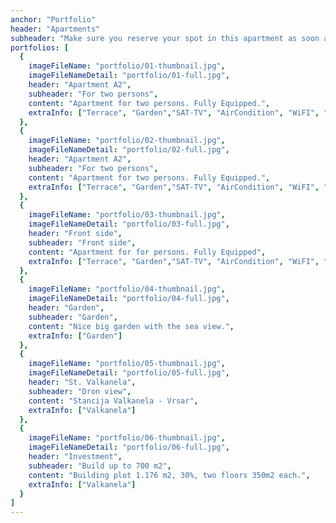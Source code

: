 ```yaml
---
anchor: "Portfolio"
header: "Apartments"
subheader: "Make sure you reserve your spot in this apartment as soon as possible!"
portfolios: [
  {
    imageFileName: "portfolio/01-thumbnail.jpg",
    imageFileNameDetail: "portfolio/01-full.jpg",
    header: "Apartment A2",
    subheader: "For two persons",
    content: "Apartment for two persons. Fully Equipped.",
    extraInfo: ["Terrace", "Garden","SAT-TV", "AirCondition", "WiFI", "Parking"]
  },
  {
    imageFileName: "portfolio/02-thumbnail.jpg",
    imageFileNameDetail: "portfolio/02-full.jpg",
    header: "Apartment A2",
    subheader: "For two persons",
    content: "Apartment for two persons. Fully Equipped.",
    extraInfo: ["Terrace", "Garden","SAT-TV", "AirCondition", "WiFI", "Parking"]
  },
  {
    imageFileName: "portfolio/03-thumbnail.jpg",
    imageFileNameDetail: "portfolio/03-full.jpg",
    header: "Front side",
    subheader: "Front side",
    content: "Apartment for for persons. Fully Equipped",
    extraInfo: ["Terrace", "Garden","SAT-TV", "AirCondition", "WiFI", "Parking"]
  },
  {
    imageFileName: "portfolio/04-thumbnail.jpg",
    imageFileNameDetail: "portfolio/04-full.jpg",
    header: "Garden",
    subheader: "Garden",
    content: "Nice big garden with the sea view.",
    extraInfo: ["Garden"]
  },
  {
    imageFileName: "portfolio/05-thumbnail.jpg",
    imageFileNameDetail: "portfolio/05-full.jpg",
    header: "St. Valkanela",
    subheader: "Dron view",
    content: "Stancija Valkanela - Vrsar",
    extraInfo: ["Valkanela"]
  },
  {
    imageFileName: "portfolio/06-thumbnail.jpg",
    imageFileNameDetail: "portfolio/06-full.jpg",
    header: "Investment",
    subheader: "Build up to 700 m2",
    content: "Building plot 1.176 m2, 30%, two floors 350m2 each.",
    extraInfo: ["Valkanela"]
  }
]
---
```

